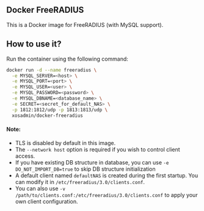 ## Docker FreeRADIUS

This is a Docker image for FreeRADIUS (with MySQL support).

## How to use it?  
Run the container using the following command:
  
```bash
docker run -d --name freeradius \
  -e MYSQL_SERVER=<host> \
  -e MYSQL_PORT=<port> \
  -e MYSQL_USER=<user> \
  -e MYSQL_PASSWORD=<password> \
  -e MYSQL_DBNAME=<database_name> \
  -e SECRET=<secret_for_default_NAS> \
  -p 1812:1812/udp -p 1813:1813/udp \
  xosadmin/docker-freeradius
```
  
#### Note:  
- TLS is disabled by default in this image.
- The `--network host` option is required if you wish to control client access.
- If you have existing DB structure in database, you can use ``-e DO_NOT_IMPORT_DB=true`` to skip DB structure initialization
- A default client named `defaultNAS` is created during the first startup. You can modify it in `/etc/freeradius/3.0/clients.conf`.
- You can also use `-v /path/to/clients.conf:/etc/freeradius/3.0/clients.conf` to apply your own client configuration.


